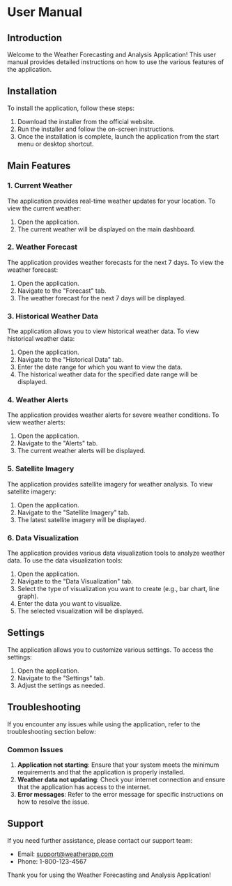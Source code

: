 # User Manual

## Introduction

Welcome to the Weather Forecasting and Analysis Application! This user manual provides detailed instructions on how to use the various features of the application.

## Installation

To install the application, follow these steps:

1. Download the installer from the official website.
2. Run the installer and follow the on-screen instructions.
3. Once the installation is complete, launch the application from the start menu or desktop shortcut.

## Main Features

### 1. Current Weather

The application provides real-time weather updates for your location. To view the current weather:

1. Open the application.
2. The current weather will be displayed on the main dashboard.

### 2. Weather Forecast

The application provides weather forecasts for the next 7 days. To view the weather forecast:

1. Open the application.
2. Navigate to the "Forecast" tab.
3. The weather forecast for the next 7 days will be displayed.

### 3. Historical Weather Data

The application allows you to view historical weather data. To view historical weather data:

1. Open the application.
2. Navigate to the "Historical Data" tab.
3. Enter the date range for which you want to view the data.
4. The historical weather data for the specified date range will be displayed.

### 4. Weather Alerts

The application provides weather alerts for severe weather conditions. To view weather alerts:

1. Open the application.
2. Navigate to the "Alerts" tab.
3. The current weather alerts will be displayed.

### 5. Satellite Imagery

The application provides satellite imagery for weather analysis. To view satellite imagery:

1. Open the application.
2. Navigate to the "Satellite Imagery" tab.
3. The latest satellite imagery will be displayed.

### 6. Data Visualization

The application provides various data visualization tools to analyze weather data. To use the data visualization tools:

1. Open the application.
2. Navigate to the "Data Visualization" tab.
3. Select the type of visualization you want to create (e.g., bar chart, line graph).
4. Enter the data you want to visualize.
5. The selected visualization will be displayed.

## Settings

The application allows you to customize various settings. To access the settings:

1. Open the application.
2. Navigate to the "Settings" tab.
3. Adjust the settings as needed.

## Troubleshooting

If you encounter any issues while using the application, refer to the troubleshooting section below:

### Common Issues

1. **Application not starting**: Ensure that your system meets the minimum requirements and that the application is properly installed.
2. **Weather data not updating**: Check your internet connection and ensure that the application has access to the internet.
3. **Error messages**: Refer to the error message for specific instructions on how to resolve the issue.

## Support

If you need further assistance, please contact our support team:

- Email: support@weatherapp.com
- Phone: 1-800-123-4567

Thank you for using the Weather Forecasting and Analysis Application!
